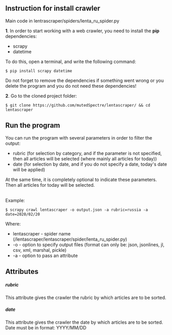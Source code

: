 Instruction for install crawler
-------------------------------

Main code in lentrascraper/spiders/lenta_ru_spider.py

<b>1</b>. In order to start working with a web crawler, you need to install the <b>pip</b> dependencies:
  - scrapy
  - datetime

To do this, open a terminal, and write the following command:

    $ pip install scrapy datetime
    
Do not forget to remove the dependencies if something went wrong or you delete the program and you do not need these dependencies!
    
<b>2</b>. Go to the cloned project folder:

    $ git clone https://github.com/mutedSpectre/lentascraper/ && cd lentascraper
    
Run the program
---------------

You can run the program with several parameters in order to filter the output:
  - rubric (for selection by category, and if the parameter is not specified, then all articles will be selected (where mainly all articles for today))
  - date (for selection by date, and if you do not specify a date, today's date will be applied)

At the same time, it is completely optional to indicate these parameters. Then all articles for today will be selected.<br><br>

Example:
    
    $ scrapy crawl lentascraper -o output.json -a rubric=russia -a date=2020/02/20 
    
Where:
  - lentascraper - spider name (/lentascraper/lentascraper/spider/lenta_ru_spider.py)
  - -o - option to specify output files (format can only be: json, jsonlines, jl, csv, xml, marshal, pickle)
  - -a - option to pass an attribute
  
Attributes
----------
##### rubric
This attribute gives the crawler the rubric by which articles are to be sorted.
##### date
This attribute gives the crawler the date by which articles are to be sorted.<br>
Date must be in format: YYYY/MM/DD
